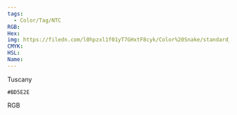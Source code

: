 ```yaml
---
tags:
  - Color/Tag/NTC
RGB:
Hex:
img: https://filedn.com/l0hpzxl1f01yT7GHxtF8cyk/Color%20Snake/standard_csv_to_svg/%23/BD5E2E.svg
CMYK:
HSL:
Name:
---
```

Tuscany
```palette
#BD5E2E
```
RGB
